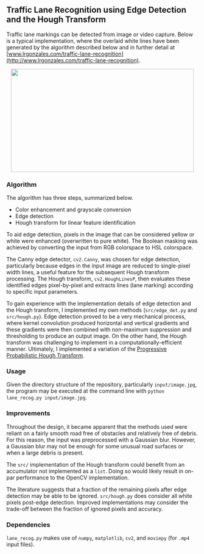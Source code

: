 ## Traffic Lane Recognition using Edge Detection and the Hough Transform
Traffic lane markings can be detected from image or video capture. Below is a typical implementation, where the overlaid white lines have been generated by the algorithm described below and in further detail at [www.lrgonzales.com/traffic-lane-recognition](http://www.lrgonzales.com/traffic-lane-recognition).

<p align="center">
  <img src="https://user-images.githubusercontent.com/4633154/38846095-7fe42122-41c8-11e8-9755-01c13528094b.jpg" width="480px" height="270px"/>
</p>

### Algorithm
The algorithm has three steps, summarized below.

* Color enhancement and grayscale conversion
* Edge detection
* Hough transform for linear feature identification

To aid edge detection, pixels in the image that can be considered yellow or white were enhanced (overwritten to pure white). The Boolean masking was achieved by converting the input from RGB colorspace to HSL colorspace.

The Canny edge detector, `cv2.Canny`, was chosen for edge detection, particularly because edges in the input image are reduced to single-pixel width lines, a useful feature for the subsequent Hough transform processing. The Hough transform, `cv2.HoughLinesP`, then evaluates these identified edges pixel-by-pixel and extracts lines (lane marking) according to specific input parameters.

To gain experience with the implementation details of edge detection and the Hough transform, I implemented my own methods (`src/edge_det.py` and `src/hough.py`). Edge detection proved to be a very mechanical process, where kernel convolution produced horizontal and vertical gradients and these gradients were then combined with non-maximum suppression and thresholding to produce an output image. On the other hand, the Hough transform was challenging to implement in a computationally-efficient manner. Ultimately, I implemented a variation of the [Progressive Probabilistic Hough Transform](http://cmp.felk.cvut.cz/~matas/papers/matas-bmvc98.pdf).

### Usage
Given the directory structure of the repository, particularly `input/image.jpg`, the program may be executed at the command line with `python lane_recog.py input/image.jpg`. 

### Improvements
Throughout the design, it became apparent that the methods used were reliant on a fairly smooth road free of obstacles and relatively free of debris. For this reason, the input was preprocessed with a Gaussian blur. However, a Gaussian blur may not be enough for some unusual road surfaces or when a large debris is present.

The `src/` implementation of the Hough transform could benefit from an accumulator not implemented as a `list`. Doing so would likely result in on-par performance to the OpenCV implementation.

The literature suggests that a fraction of the remaining pixels after edge detection may be able to be ignored. `src/hough.py` does consider all white pixels post-edge detection. Improved implementations may consider the trade-off between the fraction of ignored pixels and accuracy.

### Dependencies
`lane_recog.py` makes use of `numpy`, `matplotlib`, `cv2`, and `moviepy` (for `.mp4` input files).
